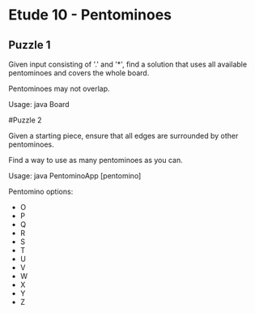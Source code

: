 # Etude 10 - Pentominoes
## Puzzle 1
Given input consisting of '.' and '*', find a solution that
uses all available pentominoes and covers the whole board.

Pentominoes may not overlap.

Usage: java Board

#Puzzle 2

Given a starting piece, ensure that all edges are surrounded by other pentominoes.

Find a way to use as many pentominoes as you can.

Usage: java PentominoApp [pentomino]

Pentomino options:
* O
* P
* Q
* R
* S
* T
* U
* V
* W
* X
* Y
* Z


